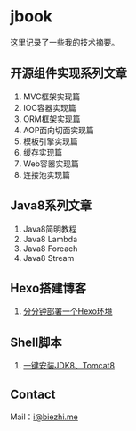 # jbook
这里记录了一些我的技术摘要。

## 开源组件实现系列文章
1. MVC框架实现篇
2. IOC容器实现篇
3. ORM框架实现篇
4. AOP面向切面实现篇
5. 模板引擎实现篇
6. 缓存实现篇
7. Web容器实现篇
8. 连接池实现篇

## Java8系列文章
1. Java8简明教程
2. Java8 Lambda
3. Java8 Foreach
4. Java8 Stream

## Hexo搭建博客
1. [分分钟部署一个Hexo环境](hexo/hello.md)


## Shell脚本
1. [一键安装JDK8、Tomcat8](shell/install_jdk_tomcat.sh)

## Contact
Mail：i@biezhi.me
